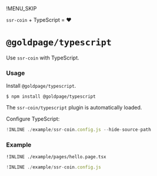 !MENU_SKIP

`ssr-coin` + TypeScript = :heart:

# `@goldpage/typescript`

Use `ssr-coin` with TypeScript.

### Usage

Install `@goldpage/typescript`.

~~~shell
$ npm install @goldpage/typescript
~~~

The `ssr-coin/typescript` plugin is automatically loaded.

Configure TypeScript:

~~~js
!INLINE ./example/ssr-coin.config.js --hide-source-path
~~~

### Example

~~~tsx
!INLINE ./example/pages/hello.page.tsx
~~~

~~~js
!INLINE ./example/ssr-coin.config.js
~~~
